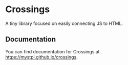# Crossings

A tiny library focused on easily connecting JS to HTML.

## Documentation

You can find documentation for Crossings at https://mystpi.github.io/crossings.

